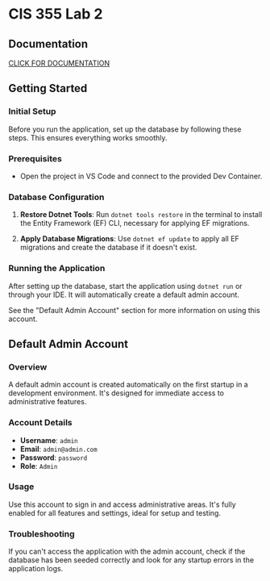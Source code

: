 # CIS 355 Lab 2 

## Documentation
[CLICK FOR DOCUMENTATION](./Docs/Chat-Text.md)

## Getting Started

### Initial Setup
Before you run the application, set up the database by following these steps. This ensures everything works smoothly.

### Prerequisites
- Open the project in VS Code and connect to the provided Dev Container. 

### Database Configuration
1. **Restore Dotnet Tools**: 
   Run `dotnet tools restore` in the terminal to install the Entity Framework (EF) CLI, necessary for applying EF migrations.

2. **Apply Database Migrations**: 
   Use `dotnet ef update` to apply all EF migrations and create the database if it doesn't exist.

### Running the Application
After setting up the database, start the application using `dotnet run` or through your IDE. It will automatically create a default admin account.

See the "Default Admin Account" section for more information on using this account.

## Default Admin Account

### Overview
A default admin account is created automatically on the first startup in a development environment. It's designed for immediate access to administrative features.

### Account Details
- **Username**: `admin`
- **Email**: `admin@admin.com`
- **Password**: `password`
- **Role**: `Admin`

### Usage
Use this account to sign in and access administrative areas. It's fully enabled for all features and settings, ideal for setup and testing.

### Troubleshooting
If you can't access the application with the admin account, check if the database has been seeded correctly and look for any startup errors in the application logs.

